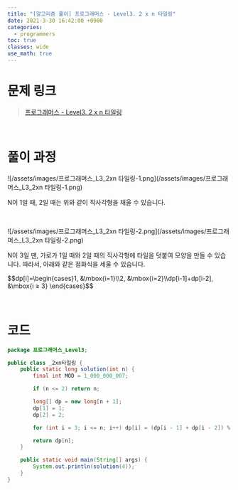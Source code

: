 ```yaml
---
title: "[알고리즘 풀이] 프로그래머스 - Level3. 2 x n 타일링"
date: 2021-3-30 16:42:00 +0900
categories:
  - programmers
toc: true
classes: wide
use_math: true
---
```


# 문제 링크

> [프로그래머스 - Level3. 2 x n 타일링](https://programmers.co.kr/learn/courses/30/lessons/12900)

<br>

# 풀이 과정

![/assets/images/프로그래머스_L3_2xn 타일링-1.png](/assets/images/프로그래머스_L3_2xn 타일링-1.png)

N이 1일 때, 2일 때는 위와 같이 직사각형을 채울 수 있습니다.

<br>

![/assets/images/프로그래머스_L3_2xn 타일링-2.png](/assets/images/프로그래머스_L3_2xn 타일링-2.png)

N이 3일 땐, 가로가 1일 때와 2일 때의 직사각형에 타일을 덧붙여 모양을 만들 수 있습니다. 따라서, 아래와 같은 점화식을 세울 수 있습니다.

\$\$dp[i]=\begin{cases}1, &\mbox{i=1}\\\\2, &\mbox{i=2}\\\\dp[i-1]+dp[i-2], &\mbox{i $\ge$ 3} \\end{cases}$$

<br>

# 코드

```java
package 프로그래머스_Level3;

public class _2xn타일링 {
    public static long solution(int n) {
        final int MOD = 1_000_000_007;

        if (n <= 2) return n;

        long[] dp = new long[n + 1];
        dp[1] = 1;
        dp[2] = 2;

        for (int i = 3; i <= n; i++) dp[i] = (dp[i - 1] + dp[i - 2]) % MOD;

        return dp[n];
    }

    public static void main(String[] args) {
        System.out.println(solution(4));
    }
}
```